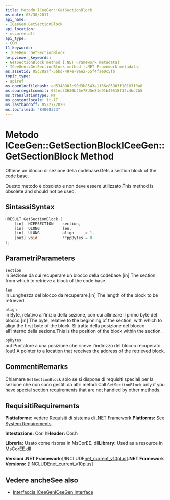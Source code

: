 ```yaml
---
title: Metodo ICeeGen::GetSectionBlock
ms.date: 03/30/2017
api_name:
- ICeeGen.GetSectionBlock
api_location:
- mscoree.dll
api_type:
- COM
f1_keywords:
- ICeeGen::GetSectionBlock
helpviewer_keywords:
- GetSectionBlock method [.NET Framework metadata]
- ICeeGen::GetSectionBlock method [.NET Framework metadata]
ms.assetid: 05c78aaf-5bbd-497e-9ae2-55f4fae0c5fb
topic_type:
- apiref
ms.openlocfilehash: ed534890fc90d3b8543a1166c85903f10163f0a8
ms.sourcegitcommit: 03fec33630b46e78d5e81e91b40518f32c4bd7b5
ms.translationtype: MT
ms.contentlocale: it-IT
ms.lasthandoff: 05/27/2020
ms.locfileid: "84008323"
---
```

# <a name="iceegengetsectionblock-method"></a><span data-ttu-id="da7de-102">Metodo ICeeGen::GetSectionBlock</span><span class="sxs-lookup"><span data-stu-id="da7de-102">ICeeGen::GetSectionBlock Method</span></span>
<span data-ttu-id="da7de-103">Ottiene un blocco di sezione della codebase.</span><span class="sxs-lookup"><span data-stu-id="da7de-103">Gets a section block of the code base.</span></span>  
  
 <span data-ttu-id="da7de-104">Questo metodo è obsoleto e non deve essere utilizzato.</span><span class="sxs-lookup"><span data-stu-id="da7de-104">This method is obsolete and should not be used.</span></span>  
  
## <a name="syntax"></a><span data-ttu-id="da7de-105">Sintassi</span><span class="sxs-lookup"><span data-stu-id="da7de-105">Syntax</span></span>  
  
```cpp  
HRESULT GetSectionBlock (  
    [in]  HCEESECTION    section,
    [in]  ULONG          len,  
    [in]  ULONG          align     = 1,  
    [out] void           **ppBytes = 0  
);
```  
  
## <a name="parameters"></a><span data-ttu-id="da7de-106">Parametri</span><span class="sxs-lookup"><span data-stu-id="da7de-106">Parameters</span></span>  
 `section`  
 <span data-ttu-id="da7de-107">in Sezione da cui recuperare un blocco della codebase.</span><span class="sxs-lookup"><span data-stu-id="da7de-107">[in] The section from which to retrieve a block of the code base.</span></span>  
  
 `len`  
 <span data-ttu-id="da7de-108">in Lunghezza del blocco da recuperare.</span><span class="sxs-lookup"><span data-stu-id="da7de-108">[in] The length of the block to be retrieved.</span></span>  
  
 `align`  
 <span data-ttu-id="da7de-109">in Byte, relativo all'inizio della sezione, con cui allineare il primo byte del blocco.</span><span class="sxs-lookup"><span data-stu-id="da7de-109">[in] The byte, relative to the beginning of the section, with which to align the first byte of the block.</span></span> <span data-ttu-id="da7de-110">Si tratta della posizione del blocco all'interno della sezione.</span><span class="sxs-lookup"><span data-stu-id="da7de-110">This is the position of the block within the section.</span></span>  
  
 `ppBytes`  
 <span data-ttu-id="da7de-111">out Puntatore a una posizione che riceve l'indirizzo del blocco recuperato.</span><span class="sxs-lookup"><span data-stu-id="da7de-111">[out] A pointer to a location that receives the address of the retrieved block.</span></span>  
  
## <a name="remarks"></a><span data-ttu-id="da7de-112">Commenti</span><span class="sxs-lookup"><span data-stu-id="da7de-112">Remarks</span></span>  
 <span data-ttu-id="da7de-113">Chiamare `GetSectionBlock` solo se si dispone di requisiti speciali per la sezione che non sono gestiti da altri metodi.</span><span class="sxs-lookup"><span data-stu-id="da7de-113">Call `GetSectionBlock` only if you have special section requirements that are not handled by other methods.</span></span>  
  
## <a name="requirements"></a><span data-ttu-id="da7de-114">Requisiti</span><span class="sxs-lookup"><span data-stu-id="da7de-114">Requirements</span></span>  
 <span data-ttu-id="da7de-115">**Piattaforme:** vedere [Requisiti di sistema di .NET Framework](../../get-started/system-requirements.md).</span><span class="sxs-lookup"><span data-stu-id="da7de-115">**Platforms:** See [System Requirements](../../get-started/system-requirements.md).</span></span>  
  
 <span data-ttu-id="da7de-116">**Intestazione:** Cor. h</span><span class="sxs-lookup"><span data-stu-id="da7de-116">**Header:** Cor.h</span></span>  
  
 <span data-ttu-id="da7de-117">**Libreria:** Usato come risorsa in MsCorEE. dll</span><span class="sxs-lookup"><span data-stu-id="da7de-117">**Library:** Used as a resource in MsCorEE.dll</span></span>  
  
 <span data-ttu-id="da7de-118">**Versioni .NET Framework:**[!INCLUDE[net_current_v10plus](../../../../includes/net-current-v10plus-md.md)]</span><span class="sxs-lookup"><span data-stu-id="da7de-118">**.NET Framework Versions:** [!INCLUDE[net_current_v10plus](../../../../includes/net-current-v10plus-md.md)]</span></span>  
  
## <a name="see-also"></a><span data-ttu-id="da7de-119">Vedere anche</span><span class="sxs-lookup"><span data-stu-id="da7de-119">See also</span></span>

- [<span data-ttu-id="da7de-120">Interfaccia ICeeGen</span><span class="sxs-lookup"><span data-stu-id="da7de-120">ICeeGen Interface</span></span>](iceegen-interface.md)
